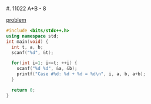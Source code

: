 #. 11022 A+B - 8

[problem](https://www.acmicpc.net/problem/11022)

```cpp
#include <bits/stdc++.h> 
using namespace std;
int main(void) {
  int t, a, b;
  scanf("%d", &t);

  for(int i=1; i<=t; ++i) {
    scanf("%d %d", &a, &b);
    printf("Case #%d: %d + %d = %d\n", i, a, b, a+b);
  }

  return 0;
}
```

